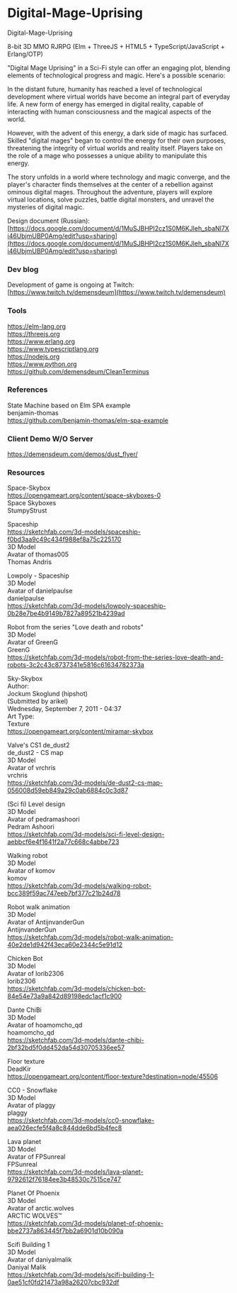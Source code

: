 # Digital-Mage-Uprising 
Digital-Mage-Uprising 

8-bit 3D MMO RJRPG
(Elm + ThreeJS + HTML5 + TypeScript/JavaScript + Erlang/OTP)

"Digital Mage Uprising" in a Sci-Fi style can offer an engaging plot, blending elements of technological progress and magic. Here's a possible scenario:

In the distant future, humanity has reached a level of technological development where virtual worlds have become an integral part of everyday life. A new form of energy has emerged in digital reality, capable of interacting with human consciousness and the magical aspects of the world.

However, with the advent of this energy, a dark side of magic has surfaced. Skilled "digital mages" began to control the energy for their own purposes, threatening the integrity of virtual worlds and reality itself. Players take on the role of a mage who possesses a unique ability to manipulate this energy.

The story unfolds in a world where technology and magic converge, and the player's character finds themselves at the center of a rebellion against ominous digital mages. Throughout the adventure, players will explore virtual locations, solve puzzles, battle digital monsters, and unravel the mysteries of digital magic.

Design document (Russian):  
[https://docs.google.com/document/d/1MuSJBHPI2cz1S0M6KJleh_sbaNl7Xi46UbjmUBP0Amg/edit?usp=sharing](https://docs.google.com/document/d/1MuSJBHPI2cz1S0M6KJleh_sbaNl7Xi46UbjmUBP0Amg/edit?usp=sharing)

### Dev blog  
Development of game is ongoing at Twitch:  
[https://www.twitch.tv/demensdeum](https://www.twitch.tv/demensdeum)  

### Tools  

https://elm-lang.org  
https://threejs.org  
https://www.erlang.org  
https://www.typescriptlang.org  
https://nodejs.org  
https://www.python.org  
https://github.com/demensdeum/CleanTerminus

### References
State Machine based on Elm SPA example  
benjamin-thomas  
https://github.com/benjamin-thomas/elm-spa-example  

### Client Demo W/O Server  
https://demensdeum.com/demos/dust_flyer/  

### Resources  

Space-Skybox  
https://opengameart.org/content/space-skyboxes-0  
Space Skyboxes  
StumpyStrust  

Spaceship  
https://sketchfab.com/3d-models/spaceship-f0bd3aa9c49c434f988ef8a75c225170  
3D Model  
Avatar of thomas005  
Thomas Andris  

Lowpoly - Spaceship  
3D Model  
Avatar of danielpaulse  
danielpaulse  
https://sketchfab.com/3d-models/lowpoly-spaceship-0b28e7be4b9149b7827a89521b4239ad  

Robot from the series "Love death and robots"  
3D Model  
Avatar of GreenG  
GreenG  
https://sketchfab.com/3d-models/robot-from-the-series-love-death-and-robots-3c2c43c8737341e5816c61634782373a  

Sky-Skybox  
Author:  
Jockum Skoglund (hipshot)  
(Submitted by arikel)  
Wednesday, September 7, 2011 - 04:37  
Art Type:  
Texture  
https://opengameart.org/content/miramar-skybox  

Valve's CS1 de_dust2  
de_dust2 - CS map  
3D Model  
Avatar of vrchris  
vrchris  
https://sketchfab.com/3d-models/de-dust2-cs-map-056008d59eb849a29c0ab6884c0c3d87  

(Sci fi) Level design  
3D Model  
Avatar of pedramashoori  
Pedram Ashoori  
https://sketchfab.com/3d-models/sci-fi-level-design-aebbcf6e4f1641f2a77c668c4abbe723  

Walking robot  
3D Model  
Avatar of komov  
komov  
https://sketchfab.com/3d-models/walking-robot-bcc389f59ac747eeb7bf377c21b24d78  

Robot walk animation  
3D Model  
Avatar of AntijnvanderGun  
AntijnvanderGun  
https://sketchfab.com/3d-models/robot-walk-animation-40e2de1d942f43eca60e2344c5e91d12  

Chicken Bot  
3D Model  
Avatar of lorib2306  
lorib2306  
https://sketchfab.com/3d-models/chicken-bot-84e54e73a9a842d89198edc1acf1c900  

Dante ChiBi  
3D Model  
Avatar of hoamomcho_qd  
hoamomcho_qd  
https://sketchfab.com/3d-models/dante-chibi-2bf32bd5f0dd452da54d30705336ee57  

Floor texture  
DeadKir  
https://opengameart.org/content/floor-texture?destination=node/45506  

CC0 - Snowflake  
3D Model  
Avatar of plaggy  
plaggy  
https://sketchfab.com/3d-models/cc0-snowflake-aea026ecfe5f4a8c844dde6bd5b4fec8  

Lava planet  
3D Model  
Avatar of FPSunreal  
FPSunreal  
https://sketchfab.com/3d-models/lava-planet-9792612f76184ee3b48530c7515ce747  

Planet Of Phoenix  
3D Model  
Avatar of arctic.wolves  
ARCTIC WOLVES™  
https://sketchfab.com/3d-models/planet-of-phoenix-bbe2737a863445f7bb2a6901d10b090a  

Scifi Building 1  
3D Model  
Avatar of daniyalmalik  
Daniyal Malik  
https://sketchfab.com/3d-models/scifi-building-1-0ae51cf0fd21473a98a26207cbc932df
